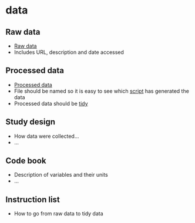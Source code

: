# data

## Raw data
 * [Raw data](/raw/readme.md)
 * Includes URL, description and date accessed

## Processed data
 * [Processed data](processed/readme.md)
 * File should be named so it is easy to see which [script](../code/) has generated the data
 * Processed data should be [tidy](https://github.com/jtleek/datasharing)

## Study design
 * How data were collected...
 * ...

## Code book
 * Description of variables and their units
 * ...

## Instruction list
 * How to go from raw data to tidy data

